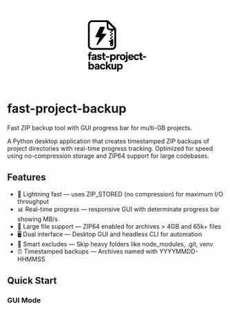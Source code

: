 <!-- Logo -->
<div align="center">
  <img src="logo.png" alt="fast-project-backup logo" width="180">
</div>

# fast-project-backup

Fast ZIP backup tool with GUI progress bar for multi-GB projects.

A Python desktop application that creates timestamped ZIP backups of project directories with real-time progress tracking. Optimized for speed using no-compression storage and ZIP64 support for large codebases.

## Features

- 🚀 Lightning fast — uses ZIP_STORED (no compression) for maximum I/O throughput
- 📊 Real-time progress — responsive GUI with determinate progress bar showing MB/s
- 💾 Large file support — ZIP64 enabled for archives > 4GB and 65k+ files
- 🖥️ Dual interface — Desktop GUI and headless CLI for automation
- 📁 Smart excludes — Skip heavy folders like node_modules, .git, venv
- ⏰ Timestamped backups — Archives named with YYYYMMDD-HHMMSS

## Quick Start

### GUI Mode
